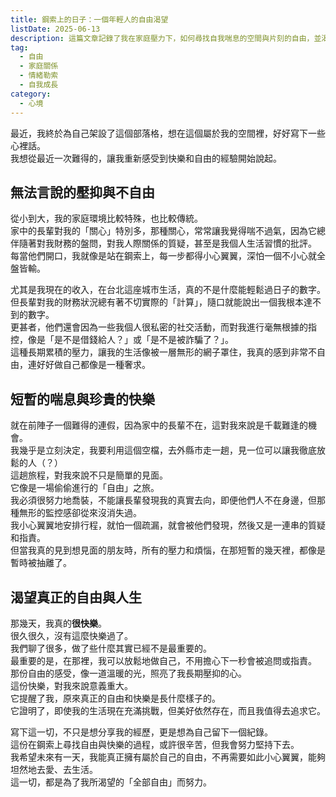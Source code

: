 ```yaml
---
title: 鋼索上的日子：一個年輕人的自由渴望
listDate: 2025-06-13
description: 這篇文章記錄了我在家庭壓力下，如何尋找自我喘息的空間與片刻的自由，並渴望能主宰自己人生的心路歷程。
tag:
  - 自由
  - 家庭關係
  - 情緒勒索
  - 自我成長
category:
  - 心境
---
```


最近，我終於為自己架設了這個部落格，想在這個屬於我的空間裡，好好寫下一些心裡話。<br>
我想從最近一次難得的，讓我重新感受到快樂和自由的經驗開始說起。

## 無法言說的壓抑與不自由

從小到大，我的家庭環境比較特殊，也比較傳統。<br>
家中的長輩對我的「關心」特別多，那種關心，常常讓我覺得喘不過氣，因為它總伴隨著對我財務的盤問，對我人際關係的質疑，甚至是我個人生活習慣的批評。<br>
每當他們開口，我就像是站在鋼索上，每一步都得小心翼翼，深怕一個不小心就全盤皆輸。<br>

尤其是我現在的收入，在台北這座城市生活，真的不是什麼能輕鬆過日子的數字。<br>
但長輩對我的財務狀況總有著不切實際的「計算」，隨口就能說出一個我根本達不到的數字。<br>
更甚者，他們還會因為一些我個人很私密的社交活動，而對我進行毫無根據的指控，像是「是不是借錢給人？」或「是不是被詐騙了？」。<br>
這種長期累積的壓力，讓我的生活像被一層無形的網子罩住，我真的感到非常不自由，連好好做自己都像是一種奢求。

## 短暫的喘息與珍貴的快樂

就在前陣子一個難得的連假，因為家中的長輩不在，這對我來說是千載難逢的機會。<br>
我幾乎是立刻決定，我要利用這個空檔，去外縣市走一趟，見一位可以讓我徹底放鬆的人（？）<br>
這趟旅程，對我來說不只是簡單的見面。<br>
它像是一場偷偷進行的「自由」之旅。<br>
我必須很努力地喬裝，不能讓長輩發現我的真實去向，即便他們人不在身邊，但那種無形的監控感卻從來沒消失過。<br>
我小心翼翼地安排行程，就怕一個疏漏，就會被他們發現，然後又是一連串的質疑和指責。<br>
但當我真的見到想見面的朋友時，所有的壓力和煩惱，在那短暫的幾天裡，都像是暫時被抽離了。

## 渴望真正的自由與人生

那幾天，我真的**很快樂**。<br>
很久很久，沒有這麼快樂過了。<br>
我們聊了很多，做了些什麼其實已經不是最重要的。<br>
最重要的是，在那裡，我可以放鬆地做自己，不用擔心下一秒會被追問或指責。<br>
那份自由的感受，像一道溫暖的光，照亮了我長期壓抑的心。<br>
這份快樂，對我來說意義重大。<br>
它提醒了我，原來真正的自由和快樂是長什麼樣子的。<br>
它證明了，即使我的生活現在充滿挑戰，但美好依然存在，而且我值得去追求它。

寫下這一切，不只是想分享我的經歷，更是想為自己留下一個紀錄。<br>
這份在鋼索上尋找自由與快樂的過程，或許很辛苦，但我會努力堅持下去。<br>
我希望未來有一天，我能真正擁有屬於自己的自由，不再需要如此小心翼翼，能夠坦然地去愛、去生活。<br>
這一切，都是為了我所渴望的「全部自由」而努力。
